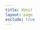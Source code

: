 ```yaml
---
title: XUnit
layout: page
exclude: true
---
```



<!--stackedit_data:
eyJoaXN0b3J5IjpbLTIwNjE3MTY0ODldfQ==
-->